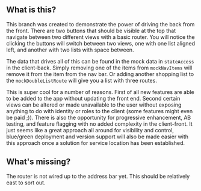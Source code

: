 ## What is this?
This branch was created to demonstrate the power of driving the back from the front.
There are two buttons that should be visible at the top that navigate between two different views with a basic router.
You will notice the clicking the buttons will switch between two views, one with one list aligned left, and another with two lists with space between.

The data that drives all of this can be found in the mock data in `stateAccess` in the client-back.
Simply removing one of the items from `mockNavItems` will remove it from the item from the nav bar.  Or adding another shopping list to the `mockDoubleListRoute` will give you a list with three routes.

This is super cool for a number of reasons.  First of all new features are able to be added to the app without updating the front end.  Second certain views can be altered or made unavailable to the user without exposing anything to do with identity or roles to the client (some features might even be paid ;)). There is also the opportunity for progressive enhancement, AB testing, and feature flagging with no added complexity in the client-front.  It just seems like a great approach all around for visibility and control, blue/green deployment and version support will also be made easier with this approach once a solution for service location has been established.


## What's missing?
The router is not wired up to the address bar yet.  This should be relatively east to sort out.
